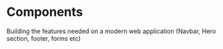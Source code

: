 # Components
Building the features needed on a modern web application (Navbar, Hero section, footer, forms etc)
